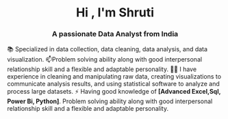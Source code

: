 <h1 align="center">Hi , I'm Shruti</h1>
<h3 align="center">A passionate Data Analyst from India</h3>


<p align="left">
</p>



📚 Specialized in data collection, data cleaning, data analysis, and data visualization.
📫Problem solving ability along with good interpersonal relationship skill and a flexible and adaptable personality.
👨‍💻  I have experience in cleaning and manipulating raw data, creating
visualizations to communicate analysis results, and using statistical software to analyze and process
large datasets.
⚡ Having good knowledge of **[Advanced Excel,Sql, Power Bi, Python]**. Problem solving ability
along with good interpersonal relationship skill and a flexible and adaptable personality.

